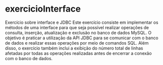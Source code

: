 # exercicioInterface
Exercício sobre interface e JDBC
Este exercício consiste em implementar os métodos de uma interface  para que seja  possível realizar operações de consulta, inserção, atualização e exclusão no banco de dados MySQL. O objetivo é praticar a utilização da API JDBC para se comunicar com o banco de dados e realizar essas operações por meio de comandos SQL. Além disso, o exercício também inclui a exibição do número total de linhas afetadas por todas as operações realizadas antes de encerrar a conexão com o banco de dados.
